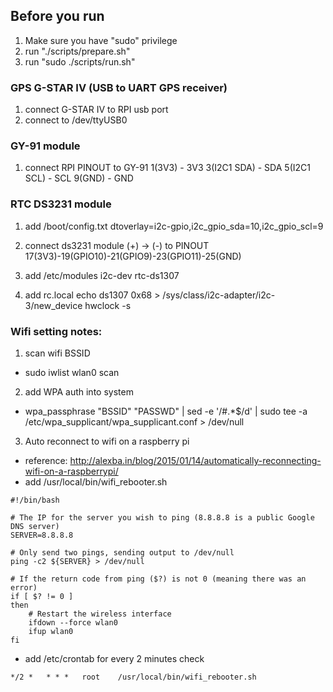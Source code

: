 ## Before you run
1. Make sure you have "sudo" privilege
2. run "./scripts/prepare.sh"
3. run "sudo ./scripts/run.sh"

### GPS G-STAR IV (USB to UART GPS receiver)
1. connect G-STAR IV to RPI usb port
2. connect to /dev/ttyUSB0

### GY-91 module
1. connect RPI PINOUT to GY-91
  1(3V3) - 3V3
  3(I2C1 SDA) - SDA
  5(I2C1 SCL) - SCL
  9(GND) - GND

### RTC DS3231 module
1. add /boot/config.txt
dtoverlay=i2c-gpio,i2c_gpio_sda=10,i2c_gpio_scl=9

2. connect ds3231 module (+) -> (-) to
   PINOUT 17(3V3)-19(GPIO10)-21(GPIO9)-23(GPIO11)-25(GND)

3. add /etc/modules
i2c-dev
rtc-ds1307

4. add rc.local
echo ds1307 0x68 > /sys/class/i2c-adapter/i2c-3/new_device
hwclock -s

### Wifi setting notes:
1. scan wifi BSSID
 - sudo iwlist wlan0 scan

2. add WPA auth into system
 - wpa_passphrase "BSSID" "PASSWD" | sed -e '/#.*$/d' | sudo tee -a /etc/wpa_supplicant/wpa_supplicant.conf > /dev/null

3. Auto reconnect to wifi on a raspberry pi
 - reference:
   http://alexba.in/blog/2015/01/14/automatically-reconnecting-wifi-on-a-raspberrypi/
 - add /usr/local/bin/wifi_rebooter.sh

```
#!/bin/bash

# The IP for the server you wish to ping (8.8.8.8 is a public Google DNS server)
SERVER=8.8.8.8

# Only send two pings, sending output to /dev/null
ping -c2 ${SERVER} > /dev/null

# If the return code from ping ($?) is not 0 (meaning there was an error)
if [ $? != 0 ]
then
    # Restart the wireless interface
    ifdown --force wlan0
    ifup wlan0
fi
```
 - add /etc/crontab for every 2 minutes check
```
*/2 *   * * *   root    /usr/local/bin/wifi_rebooter.sh
```

